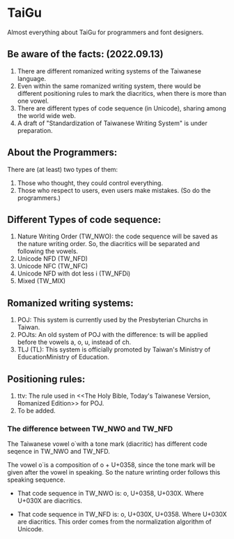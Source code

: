 # TaiGu
Almost everything about TaiGu for programmers and font designers.

## Be aware of the facts: (2022.09.13)

1. There are different romanized writing systems of the Taiwanese language.
2. Even within the same romanized writing system, there would be different positioning rules to mark the diacritics, when there is more than one vowel.
3. There are different types of code sequence (in Unicode), sharing among the world wide web.
4. A draft of "Standardization of Taiwanese Writing System" is under preparation.

## About the Programmers:
There are (at least) two types of them:
1. Those who thought, they could control everything.
2. Those who respect to users, even users make mistakes. (So do the programmers.)

## Different Types of code sequence:
1. Nature Writing Order (TW_NWO): the code sequence will be saved as the nature writing order. So, the diacritics will be separated and following the vowels.
2. Unicode NFD (TW_NFD)
3. Unicode NFC (TW_NFC)
4. Unicode NFD with dot less i (TW_NFDi)
5. Mixed (TW_MIX)

## Romanized writing systems:
1. POJ: This system is currently used by the Presbyterian Churchs in Taiwan.
2. POJts: An old system of POJ with the difference: ts will be applied before the vowels a, o, u, instead of ch.
3. TLJ (TL): This system is officially promoted by Taiwan's Ministry of EducationMinistry of Education.

## Positioning rules:
1. ttv: The rule used in <<The Holy Bible, Today's Taiwanese Version, Romanized Edition>> for POJ.
2. To be added.

### The difference between TW_NWO and TW_NFD
The Taiwanese vowel o͘ with a tone mark (diacritic) has different code seqence in TW_NWO and TW_NFD.

The vowel o͘ is a composition of o + U+0358, since the tone mark will be given after the vowel in speaking. So the nature wrinting order follows this speaking sequence.

* That code sequence in TW_NWO is: o, U+0358, U+030X. Where U+030X are diacritics.

* That code sequence in TW_NFD is: o, U+030X, U+0358. Where U+030X are diacritics. This order comes from the normalization algorithm of Unicode.
